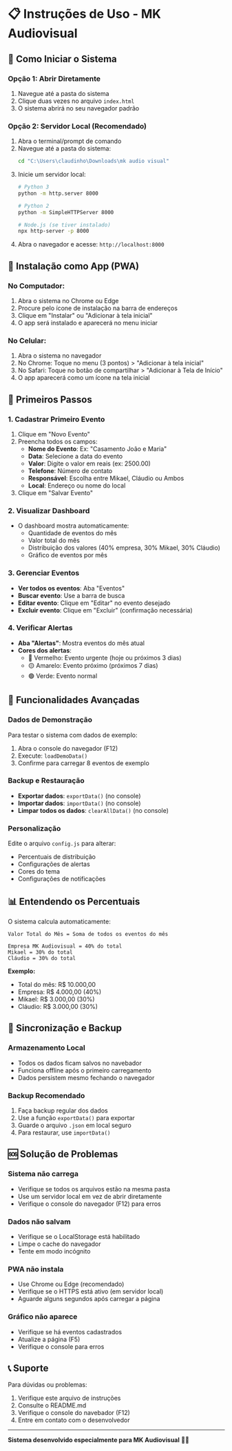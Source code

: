 # 📋 Instruções de Uso - MK Audiovisual

## 🚀 Como Iniciar o Sistema

### Opção 1: Abrir Diretamente
1. Navegue até a pasta do sistema
2. Clique duas vezes no arquivo `index.html`
3. O sistema abrirá no seu navegador padrão

### Opção 2: Servidor Local (Recomendado)
1. Abra o terminal/prompt de comando
2. Navegue até a pasta do sistema:
   ```bash
   cd "C:\Users\claudinho\Downloads\mk audio visual"
   ```
3. Inicie um servidor local:
   ```bash
   # Python 3
   python -m http.server 8000
   
   # Python 2
   python -m SimpleHTTPServer 8000
   
   # Node.js (se tiver instalado)
   npx http-server -p 8000
   ```
4. Abra o navegador e acesse: `http://localhost:8000`

## 📱 Instalação como App (PWA)

### No Computador:
1. Abra o sistema no Chrome ou Edge
2. Procure pelo ícone de instalação na barra de endereços
3. Clique em "Instalar" ou "Adicionar à tela inicial"
4. O app será instalado e aparecerá no menu iniciar

### No Celular:
1. Abra o sistema no navegador
2. No Chrome: Toque no menu (3 pontos) > "Adicionar à tela inicial"
3. No Safari: Toque no botão de compartilhar > "Adicionar à Tela de Início"
4. O app aparecerá como um ícone na tela inicial

## 🎯 Primeiros Passos

### 1. Cadastrar Primeiro Evento
1. Clique em "Novo Evento"
2. Preencha todos os campos:
   - **Nome do Evento**: Ex: "Casamento João e Maria"
   - **Data**: Selecione a data do evento
   - **Valor**: Digite o valor em reais (ex: 2500.00)
   - **Telefone**: Número de contato
   - **Responsável**: Escolha entre Mikael, Cláudio ou Ambos
   - **Local**: Endereço ou nome do local
3. Clique em "Salvar Evento"

### 2. Visualizar Dashboard
- O dashboard mostra automaticamente:
  - Quantidade de eventos do mês
  - Valor total do mês
  - Distribuição dos valores (40% empresa, 30% Mikael, 30% Cláudio)
  - Gráfico de eventos por mês

### 3. Gerenciar Eventos
- **Ver todos os eventos**: Aba "Eventos"
- **Buscar evento**: Use a barra de busca
- **Editar evento**: Clique em "Editar" no evento desejado
- **Excluir evento**: Clique em "Excluir" (confirmação necessária)

### 4. Verificar Alertas
- **Aba "Alertas"**: Mostra eventos do mês atual
- **Cores dos alertas**:
  - 🔴 Vermelho: Evento urgente (hoje ou próximos 3 dias)
  - 🟡 Amarelo: Evento próximo (próximos 7 dias)
  - 🟢 Verde: Evento normal

## 🔧 Funcionalidades Avançadas

### Dados de Demonstração
Para testar o sistema com dados de exemplo:
1. Abra o console do navegador (F12)
2. Execute: `loadDemoData()`
3. Confirme para carregar 8 eventos de exemplo

### Backup e Restauração
- **Exportar dados**: `exportData()` (no console)
- **Importar dados**: `importData()` (no console)
- **Limpar todos os dados**: `clearAllData()` (no console)

### Personalização
Edite o arquivo `config.js` para alterar:
- Percentuais de distribuição
- Configurações de alertas
- Cores do tema
- Configurações de notificações

## 📊 Entendendo os Percentuais

O sistema calcula automaticamente:
```
Valor Total do Mês = Soma de todos os eventos do mês

Empresa MK Audiovisual = 40% do total
Mikael = 30% do total
Cláudio = 30% do total
```

**Exemplo:**
- Total do mês: R$ 10.000,00
- Empresa: R$ 4.000,00 (40%)
- Mikael: R$ 3.000,00 (30%)
- Cláudio: R$ 3.000,00 (30%)

## 🔄 Sincronização e Backup

### Armazenamento Local
- Todos os dados ficam salvos no navebador
- Funciona offline após o primeiro carregamento
- Dados persistem mesmo fechando o navegador

### Backup Recomendado
1. Faça backup regular dos dados
2. Use a função `exportData()` para exportar
3. Guarde o arquivo `.json` em local seguro
4. Para restaurar, use `importData()`

## 🆘 Solução de Problemas

### Sistema não carrega
- Verifique se todos os arquivos estão na mesma pasta
- Use um servidor local em vez de abrir diretamente
- Verifique o console do navegador (F12) para erros

### Dados não salvam
- Verifique se o LocalStorage está habilitado
- Limpe o cache do navegador
- Tente em modo incógnito

### PWA não instala
- Use Chrome ou Edge (recomendado)
- Verifique se o HTTPS está ativo (em servidor local)
- Aguarde alguns segundos após carregar a página

### Gráfico não aparece
- Verifique se há eventos cadastrados
- Atualize a página (F5)
- Verifique o console para erros

## 📞 Suporte

Para dúvidas ou problemas:
1. Verifique este arquivo de instruções
2. Consulte o README.md
3. Verifique o console do navebador (F12)
4. Entre em contato com o desenvolvedor

---

**Sistema desenvolvido especialmente para MK Audiovisual** 🎤✨
